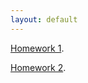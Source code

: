```yaml
---
layout: default
---
```



[Homework 1]( https://shimo.im/docs/wGNQ0JmKHH0Ixo3o).

[Homework 2]( https://shimo.im/docs/pbiSpVwbDzkSsrI7).


